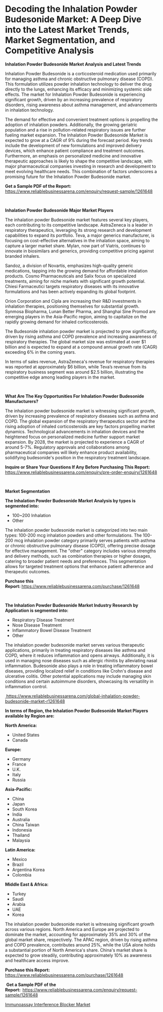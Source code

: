 <p><h1>Decoding the Inhalation Powder Budesonide Market: A Deep Dive into the Latest Market Trends, Market Segmentation, and Competitive Analysis</h1></p><p><strong>Inhalation Powder Budesonide Market Analysis and Latest Trends</strong></p>
<p><p>Inhalation Powder Budesonide is a corticosteroid medication used primarily for managing asthma and chronic obstructive pulmonary disease (COPD). This formulation utilizes powder inhalation technology to deliver the drug directly to the lungs, enhancing its efficacy and minimizing systemic side effects. The market for Inhalation Powder Budesonide is experiencing significant growth, driven by an increasing prevalence of respiratory disorders, rising awareness about asthma management, and advancements in inhalation technology.</p><p>The demand for effective and convenient treatment options is propelling the adoption of inhalation powders. Additionally, the growing geriatric population and a rise in pollution-related respiratory issues are further fueling market expansion. The Inhalation Powder Budesonide Market is expected to grow at a CAGR of 9% during the forecast period. Key trends include the development of new formulations and improved delivery devices, which enhance patient compliance and treatment outcomes. Furthermore, an emphasis on personalized medicine and innovative therapeutic approaches is likely to shape the competitive landscape, with major pharmaceutical companies investing in research and development to meet evolving healthcare needs. This combination of factors underscores a promising future for the Inhalation Powder Budesonide market.</p></p>
<p><strong>Get a Sample PDF of the Report:&nbsp;</strong> <a href="https://www.reliablebusinessarena.com/enquiry/request-sample/1261648?utm_campaign=2483&utm_medium=2&utm_source=Github&utm_content=ia&utm_term=09032025&utm_id=inhalation-powder-budesonide">https://www.reliablebusinessarena.com/enquiry/request-sample/1261648</a></p>
<p>&nbsp;</p>
<p><strong>Inhalation Powder Budesonide Major Market Players</strong></p>
<p><p>The inhalation powder Budesonide market features several key players, each contributing to its competitive landscape. AstraZeneca is a leader in respiratory therapeutics, leveraging its strong research and development capabilities to expand its portfolio. Teva, a major generics manufacturer, is focusing on cost-effective alternatives in the inhalation space, aiming to capture a larger market share. Mylan, now part of Viatris, continues to innovate in biosimilars and generics, providing competitive pricing against branded inhalers.</p><p>Sandoz, a division of Novartis, emphasizes high-quality generic medications, tapping into the growing demand for affordable inhalation products. Cosmo Pharmaceuticals and Salix focus on specialized treatments, aiming for niche markets with significant growth potential. Chiesi Farmaceutici targets respiratory diseases with its innovative formulations and has been actively expanding its global footprint.</p><p>Orion Corporation and Cipla are increasing their R&D investments in inhalation therapies, positioning themselves for substantial growth. Synmosa Biopharma, Lunan Better Pharma, and Shanghai Sine Promod are emerging players in the Asia-Pacific region, aiming to capitalize on the rapidly growing demand for inhaled corticosteroids.</p><p>The Budesonide inhalation powder market is projected to grow significantly, driven by rising asthma and COPD prevalence and increasing awareness of respiratory therapies. The global market size was estimated at over $1 billion and is expected to expand at a compound annual growth rate (CAGR) exceeding 6% in the coming years.</p><p>In terms of sales revenue, AstraZeneca's revenue for respiratory therapies was reported at approximately $6 billion, while Teva’s revenue from its respiratory business segment was around $2.5 billion, illustrating the competitive edge among leading players in the market.</p></p>
<p>&nbsp;</p>
<p><strong>What Are The Key Opportunities For Inhalation Powder Budesonide Manufacturers?</strong></p>
<p><p>The inhalation powder budesonide market is witnessing significant growth, driven by increasing prevalence of respiratory diseases such as asthma and COPD. The global expansion of the respiratory therapeutics sector and the rising adoption of inhaled corticosteroids are key factors propelling market dynamics. Technological advancements in inhalation devices and the heightened focus on personalized medicine further support market expansion. By 2028, the market is projected to experience a CAGR of around 5-7%. Regulatory approvals and collaborations among pharmaceutical companies will likely enhance product availability, solidifying budesonide's position in the respiratory treatment landscape.</p></p>
<p><strong>Inquire or Share Your Questions If Any Before Purchasing This Report:</strong> <a href="https://www.reliablebusinessarena.com/enquiry/pre-order-enquiry/1261648?utm_campaign=2483&utm_medium=2&utm_source=Github&utm_content=ia&utm_term=09032025&utm_id=inhalation-powder-budesonide">https://www.reliablebusinessarena.com/enquiry/pre-order-enquiry/1261648</a></p>
<p>&nbsp;</p>
<p><strong>Market Segmentation</strong></p>
<p><strong>The Inhalation Powder Budesonide Market Analysis by types is segmented into:</strong></p>
<p><ul><li>100~200 Inhalation</li><li>Other</li></ul></p>
<p><p>The inhalation powder budesonide market is categorized into two main types: 100-200 mcg inhalation powders and other formulations. The 100-200 mcg inhalation powder category primarily serves patients with asthma or chronic obstructive pulmonary disease (COPD), offering precise dosage for effective management. The "other" category includes various strengths and delivery methods, such as combination therapies or higher dosages, catering to broader patient needs and preferences. This segmentation allows for targeted treatment options that enhance patient adherence and therapeutic outcomes.</p></p>
<p><strong>Purchase this Report:&nbsp;</strong><a href="https://www.reliablebusinessarena.com/purchase/1261648?utm_campaign=2483&utm_medium=2&utm_source=Github&utm_content=ia&utm_term=09032025&utm_id=inhalation-powder-budesonide">https://www.reliablebusinessarena.com/purchase/1261648</a></p>
<p>&nbsp;</p>
<p><strong>The Inhalation Powder Budesonide Market Industry Research by Application is segmented into:</strong></p>
<p><ul><li>Respiratory Disease Treatment</li><li>Nose Disease Treatment</li><li>Inflammatory Bowel Disease Treatment</li><li>Other</li></ul></p>
<p><p>The inhalation powder budesonide market serves various therapeutic applications, primarily in treating respiratory diseases like asthma and COPD, where it reduces inflammation and opens airways. Additionally, it is used in managing nose diseases such as allergic rhinitis by alleviating nasal inflammation. Budesonide also plays a role in treating inflammatory bowel diseases, providing localized relief in conditions like Crohn's disease and ulcerative colitis. Other potential applications may include managing skin conditions and certain autoimmune disorders, showcasing its versatility in inflammation control.</p></p>
<p><a href="https://www.reliablebusinessarena.com/global-inhalation-powder-budesonide-market-r1261648?utm_campaign=2483&utm_medium=2&utm_source=Github&utm_content=ia&utm_term=09032025&utm_id=inhalation-powder-budesonide">&nbsp;https://www.reliablebusinessarena.com/global-inhalation-powder-budesonide-market-r1261648</a></p>
<p><strong>In terms of Region, the Inhalation Powder Budesonide Market Players available by Region are:</strong></p>
<p>
    <p> <strong> North America: </strong>
        <ul>
            <li>United States</li>
            <li>Canada</li>
        </ul>
        </p> 
    <p> <strong> Europe: </strong>
        <ul>
            <li>Germany</li>
            <li>France</li>
            <li>U.K.</li>
            <li>Italy</li>
            <li>Russia</li>
        </ul>
        </p> 
    <p> <strong> Asia-Pacific: </strong>
        <ul>
            <li>China</li>
            <li>Japan</li>
            <li>South Korea</li>
            <li>India</li>
            <li>Australia</li>
            <li>China Taiwan</li>
            <li>Indonesia</li>
            <li>Thailand</li>
            <li>Malaysia</li>
        </ul>
        </p> 
    <p> <strong> Latin America: </strong>
        <ul>
            <li>Mexico</li>
            <li>Brazil</li>
            <li>Argentina Korea</li>
            <li>Colombia</li>
        </ul>
        </p> 
    <p> <strong> Middle East & Africa: </strong>
        <ul>
            <li>Turkey</li>
            <li>Saudi</li>
            <li>Arabia</li>
            <li>UAE</li>
            <li>Korea</li>
        </ul>
    </p>
    </p>
<p><p>The inhalation powder budesonide market is witnessing significant growth across various regions. North America and Europe are projected to dominate the market, accounting for approximately 35% and 30% of the global market share, respectively. The APAC region, driven by rising asthma and COPD prevalence, contributes around 25%, while the USA alone holds a substantial portion of North America's share. China's market share is expected to grow steadily, contributing approximately 10% as awareness and healthcare access improve.</p></p>
<p><strong>Purchase this Report: </strong><a href="https://www.reliablebusinessarena.com/purchase/1261648?utm_campaign=2483&utm_medium=2&utm_source=Github&utm_content=ia&utm_term=09032025&utm_id=inhalation-powder-budesonide">https://www.reliablebusinessarena.com/purchase/1261648</a></p>
<p>&nbsp;<strong>Get a Sample PDF of the Report:&nbsp;&nbsp;</strong><a href="https://www.reliablebusinessarena.com/enquiry/request-sample/1261648?utm_campaign=2483&utm_medium=2&utm_source=Github&utm_content=ia&utm_term=09032025&utm_id=inhalation-powder-budesonide">https://www.reliablebusinessarena.com/enquiry/request-sample/1261648</a></p>
<p><strong></strong></p>
<p><p><a href="https://github.com/ParvinKhatun77/Market-Research-Report-List-1/blob/main/immunoassay-interference-blocker-market.md?utm_campaign=2483&utm_medium=2&utm_source=Github&utm_content=ia&utm_term=09032025&utm_id=inhalation-powder-budesonide">Immunoassay Interference Blocker Market</a></p></p>